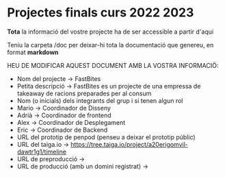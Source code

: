 # Projectes finals curs 2022 2023

**Tota** la informació del vostre projecte ha de ser accessible a partir d'aquí

Teniu la carpeta /doc per deixar-hi tota la documentació que genereu, en format __markdown__

HEU DE MODIFICAR AQUEST DOCUMENT AMB LA VOSTRA INFORMACIÖ:
* Nom del projecte -> FastBites
* Petita descripció -> FastBites es un projecte de una empressa de takeaway de racions preparades per al consum
* Nom (o inicials) dels integrants del grup i si tenen algun rol
* Mario -> Coordinador de Disseny
* Adrià -> Coordinador de frontend
* Alex -> Coordinador de Desplegament
* Eric -> Coordinador de Backend
* URL del prototip de penpod (penseu a deixar el prototip públic)
* URL del taiga.io -> https://tree.taiga.io/project/a20erigomvil-dawtr1g1/timeline
* URL de preproducció -> 
* URL de producció (amb un domini registrat) ->


